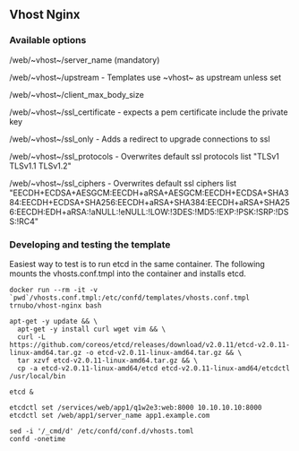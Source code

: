 ## Vhost Nginx

### Available options

/web/~vhost~/server_name (mandatory)

/web/~vhost~/upstream - Templates use ~vhost~ as upstream unless set

/web/~vhost~/client_max_body_size

/web/~vhost~/ssl_certificate - expects a pem certificate include the private key

/web/~vhost~/ssl_only - Adds a redirect to upgrade connections to ssl

/web/~vhost~/ssl_protocols - Overwrites default ssl protocols list "TLSv1 TLSv1.1 TLSv1.2"

/web/~vhost~/ssl_ciphers - Overwrites default ssl ciphers list "EECDH+ECDSA+AESGCM:EECDH+aRSA+AESGCM:EECDH+ECDSA+SHA384:EECDH+ECDSA+SHA256:EECDH+aRSA+SHA384:EECDH+aRSA+SHA256:EECDH:EDH+aRSA:!aNULL:!eNULL:!LOW:!3DES:!MD5:!EXP:!PSK:!SRP:!DSS:!RC4"

### Developing and testing the template

Easiest way to test is to run etcd in the same container. The following mounts
the vhosts.conf.tmpl into the container and installs etcd.

```
docker run --rm -it -v `pwd`/vhosts.conf.tmpl:/etc/confd/templates/vhosts.conf.tmpl trnubo/vhost-nginx bash

apt-get -y update && \
  apt-get -y install curl wget vim && \
  curl -L  https://github.com/coreos/etcd/releases/download/v2.0.11/etcd-v2.0.11-linux-amd64.tar.gz -o etcd-v2.0.11-linux-amd64.tar.gz && \
  tar xzvf etcd-v2.0.11-linux-amd64.tar.gz && \
  cp -a etcd-v2.0.11-linux-amd64/etcd etcd-v2.0.11-linux-amd64/etcdctl /usr/local/bin

etcd &

etcdctl set /services/web/app1/q1w2e3:web:8000 10.10.10.10:8000
etcdctl set /web/app1/server_name app1.example.com

sed -i '/_cmd/d' /etc/confd/conf.d/vhosts.toml
confd -onetime
```